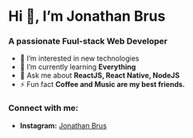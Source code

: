 # Hi 👋, I’m Jonathan Brus
### A passionate Fuul-stack Web Developer

- 👀 I’m interested in new technologies
- 🌱 I’m currently learning **Everything**
- 💬 Ask me about **ReactJS, React Native, NodeJS**
- ⚡ Fun fact **Coffee and Music are my best friends.**

### Connect with me:
- __Instagram:__ <a href="https://instagram.com/joey.__10" target="blank">Jonathan Brus</a>

<!---
jonathanbrus/jonathanbrus is a ✨ special ✨ repository because its `README.md` (this file) appears on your GitHub profile.
You can click the Preview link to take a look at your changes.
--->
